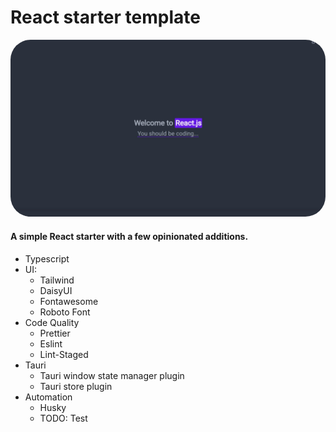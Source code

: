 # React starter template

<div align="center">
<img src="https://raw.githubusercontent.com/Fractal-Tess/React/main/public/app.jpg" width="580" style="border-radius:2rem"/>
</div>
</div>

#### A simple React starter with a few opinionated additions.

- Typescript
- UI:
  - Tailwind
  - DaisyUI
  - Fontawesome
  - Roboto Font
- Code Quality
  - Prettier
  - Eslint
  - Lint-Staged
- Tauri
  - Tauri window state manager plugin
  - Tauri store plugin
- Automation
  - Husky
  - TODO: Test
